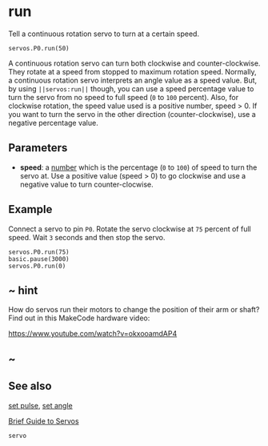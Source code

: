 # run

Tell a continuous rotation servo to turn at a certain speed.

```sig
servos.P0.run(50)
```

A continuous rotation servo can turn both clockwise and counter-clockwise. They rotate at a speed from stopped to maximum rotation speed. Normally, a continuous rotation servo interprets  an angle value as a speed value. But, by using ``||servos:run||`` though, you can use a speed percentage value to turn the servo from no speed to full speed (`0` to `100` percent). Also, for clockwise rotation, the speed value used is a positive number, speed > 0. If you want to turn the servo in the other direction (counter-clockwise), use a negative percentage value.

## Parameters

* **speed**: a [number](types/number) which is the percentage (`0` to `100`) of speed to turn the servo at. Use a positive value (speed > 0) to go clockwise and use a negative value to turn counter-clocwise.

## Example

Connect a servo to pin `P0`. Rotate the servo clockwise at `75` percent of full speed. Wait `3` seconds and then stop the servo.

```blocks
servos.P0.run(75)
basic.pause(3000)
servos.P0.run(0)
```

## ~ hint

How do servos run their motors to change the position of their arm or shaft? Find out in this MakeCode hardware video:

https://www.youtube.com/watch?v=okxooamdAP4

## ~

## See also

[set pulse](/reference/servos/set-pulse),
[set angle](/reference/servos/set-angle)

[Brief Guide to Servos](https://www.kitronik.co.uk/pdf/a-brief-guide-to-servos.pdf)

```package
servo
```
